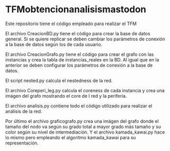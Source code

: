# TFMobtencionanalisismastodon
Este repositorio tiene el código empleado para realizar el TFM

El archivo CreacionBD.py tiene el código para crear la base de datos general. Si se quiere replicar se deben cambiar los parámetros de conexión a la base de datos según los de cada usuario.

El archivo CreacionGrafo.py tiene el código para crear el grafo con las instancias y crea la tabla de instancias_reales en la BD. Al igual que en la anterior se deben configurar los parámetros de conexión a la base de datos.

El script nested.py calcula el nestedness de la red.

El archivo Coreperi_leg.py calcula el coreness de cada instancia y crea una imágen del grafo mostrando el core de l red y la periferia.

El archivo analisis.py contiene todo el código utilizado para realizar el análisis de la red.

Por último el archivo graficografo.py crea una imágen del grafo donde el tamaño del nodo va según su grado total a mayor grado más tamaño y su color según su nivel de intermediación. Y el archivo kamada_kawai.py hace lo mismo pero empleando el algoritmo kamada_kawai para su representación.
